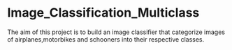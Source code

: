 # Image_Classification_Multiclass
The aim of this project is to build an image classifier that categorize images of airplanes,motorbikes and schooners into their respective classes. 
